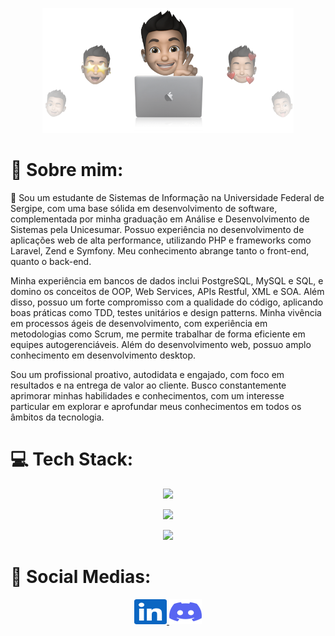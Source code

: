 <p align="center">
  <img src="https://raw.githubusercontent.com/jvvict0r/jvvict0r/refs/heads/master/cover-thompson.png" height="200"/>
</p>

# 💫 Sobre mim:
🚀 Sou um estudante de Sistemas de Informação na Universidade Federal de Sergipe, com uma base sólida em desenvolvimento de software, complementada por minha graduação em Análise e Desenvolvimento de Sistemas pela Unicesumar. Possuo experiência no desenvolvimento de aplicações web de alta performance, utilizando PHP e frameworks como Laravel, Zend e Symfony. Meu conhecimento abrange tanto o front-end, quanto o back-end. 

Minha experiência em bancos de dados inclui PostgreSQL, MySQL e SQL, e domino os conceitos de OOP, Web Services, APIs Restful, XML e SOA. Além disso, possuo um forte compromisso com a qualidade do código, aplicando boas práticas como TDD, testes unitários e design patterns. Minha vivência em processos ágeis de desenvolvimento, com experiência em metodologias como Scrum, me permite trabalhar de forma eficiente em equipes autogerenciáveis. Além do desenvolvimento web, possuo amplo conhecimento em desenvolvimento desktop.

Sou um profissional proativo, autodidata e engajado, com foco em resultados e na entrega de valor ao cliente. Busco constantemente aprimorar minhas habilidades e conhecimentos, com um interesse particular em explorar e aprofundar meus conhecimentos em todos os âmbitos da tecnologia. 

# 💻 Tech Stack:
<p align="center">
  <a href="https://skillicons.dev">
    <img src="https://skillicons.dev/icons?i=html,css,js,typescript,php,laravel,react,next,nodejs,nest" />
  </a>
</p>
<p align="center">
  <a href="https://skillicons.dev">
    <img src="https://skillicons.dev/icons?i=mongodb,mysql,postgres" />
  </a>
</p>
<p align="center">
  <a href="https://skillicons.dev">
    <img src="https://skillicons.dev/icons?i=c,cs,cpp,dotnet,py,java,pascal" />
  </a>
</p>

# 📝 Social Medias: 
<div align="center">
  <a href="https://www.linkedin.com/in/jvvict0r/" target="_blank">
    <img src="https://raw.githubusercontent.com/jvvict0r/jvvict0r/refs/heads/master/linkedin.svg" width="52" height="40" alt="linkedin logo"  />
  </a>
  <a href="https://discord.gg/nkb2SDANrR" target="_blank">
    <img src="https://raw.githubusercontent.com/jvvict0r/jvvict0r/refs/heads/master/discord.svg" width="52" height="40" alt="discord logo"  />
  </a>
</div>
